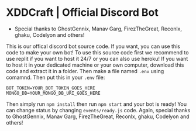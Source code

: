 # XDDCraft | Official Discord Bot
- Special thanks to GhostGennix, Manav Garg, FirezTheGreat, Reconlx, ghaku, Codelyon and others!

This is our offical discord bot source code. If you want, you can use this code to make your own bot! To use this source code first we recommend to use replit if you want to host it 24/7 or you can also use heroku! If you want to host it in your dedicated machine or your own computer, download this code and extract it in a folder. Then make a file named `.env` using comamnd. Then put this in your `.env` file:
```
BOT_TOKEN=YOUR_BOT_TOKEN_GOES_HERE
MONGO_DB=YOUR_MONGO_DB_URI_GOES_HERE
```
Then simply run `npm install` then run `npm start` and your bot is ready! You can change status by changing `events/ready.js` code. Again, special thanks to GhostGennix, Manav Garg, FirezTheGreat, Reconlx, ghaku, Codelyon and others!